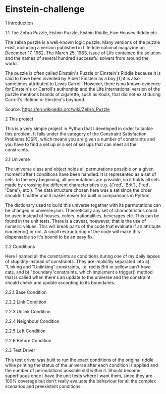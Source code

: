 # Einstein-challenge

1 Introduction

1.1 The Zebra Puzzle, Eistein Puzzle, Eistein Riddle, Five Houses Riddle etc

The zebra puzzle is a well-known logic puzzle. Many versions of the puzzle exist, including a version published in Life International magazine on December 17, 1962. The March 25, 1963, issue of Life contained the solution and the names of several hundred successful solvers from around the world.

The puzzle is often called Einstein's Puzzle or Einstein's Riddle because it is said to have been invented by Albert Einstein as a boy;[1] it is also sometimes attributed to Lewis Carroll. However, there is no known evidence for Einstein's or Carroll's authorship and the Life International version of the puzzle mentions brands of cigarette, such as Kools, that did not exist during Carroll's lifetime or Einstein's boyhood.

Source: https://en.wikipedia.org/wiki/Zebra_Puzzle


2 This project

This is a very simple project in Python that I developed in order to tackle this problem. It falls under the category of the Constraint Satisfaction Problems (CSP), which means you are given a number of constraints and you have to find a set up or a set of set ups that can meet all the constraints.

2.1 Universe

The universe class and object holds all permutations possible on a given moment after t conditions have been handled. It is represented as a set of sets. In the very beginning, all permutations are possible, so it holds all sets made by crossing the different characteristics e.g. {{'red', 'Brit'}, {'red', 'Dane'}, etc }. The data structure chosen here was a set since the order shouldn't matter and it makes easier for built in comparisons in Python.

The dictionary used to build this universe together with its permutations can be changed in universe.json. Theoretically any set of characteristics could be used instead of houses, colors, nationalities, beverages etc. This can be found in the unit tests. There is a caveat, hoewever, that is the use of numeric values. This will break parts of the code that evaluate if an attribute isnumeric() or not. A small restructuring of the code will make this dispensable so it's bound to be an easy fix.


2.2 Conditions

Here I named all the constraints as conditions during one of my daily lapses of stupidity instead of constraints. They are implicitly separated into a) "Linking and "Unlinking" constraints, i.e. red is Brit or yellow can't have cats, and b) "boundary"constraints, which implement a trigger() method that is called when there's an update to the universe and the constraint should check and update according to its boundaries.

2.2.1 Base Condition

2.2.2 Link Condition

2.2.3 Unlink Condition

2.2.4 Neighbour Condition

2.2.5 Left Condition

2.2.6 Before Condition


2.3 Test Driver

This test driver was built to run the exact conditions of the original riddle while printing the status of the universe after each condition is applied and the number of permutations possible still within it. Should become superfluous once I have the unit tests where I want them, since they are 100% coverage but don't really evaluate the behaviour for all the complex scenarios and preexistent conditions.
